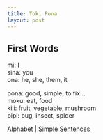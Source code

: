 ```yaml
---
title: Toki Pona
layout: post
---
```

## First Words
mi: I  
sina: you  
ona: he, she, them, it

pona: good, simple, to fix...  
moku: eat, food  
kili: fruit, vegetable, mushroom  
pipi: bug, insect, spider

[Alphabet](Alphabet.md) | [Simple Sentences](02SimpleSentences.md)